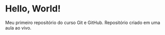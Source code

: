 # Hello, World!

Meu primeiro repositório do curso Git e GitHub.
Repositório criado em uma aula ao vivo.
